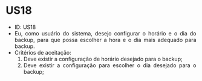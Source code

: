 # US18

<ul>
<li> ID: US18</li>
<li align="justify">Eu, como usuário do sistema, desejo configurar o horário e o dia do backup, para que possa escolher a hora e o dia mais adequado para backup.</li>

<li align="justify"> Critérios de aceitação:
    <ol>
       <li>Deve existir a configuração de horário desejado para o backup;</li>
      <li>Deve existir  a configuração para escolher o dia desejado para o backup;</li>
    </ol>

</li>